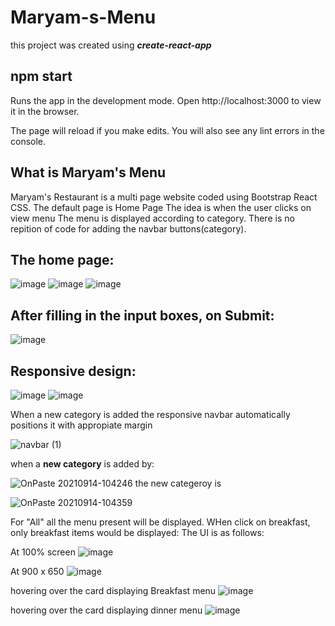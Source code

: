 # Maryam-s-Menu
this project was created using ***create-react-app***
 
## npm start
Runs the app in the development mode.
Open http://localhost:3000 to view it in the browser.

The page will reload if you make edits.
You will also see any lint errors in the console.

## What is Maryam's Menu

Maryam's Restaurant is a multi page website coded using Bootstrap React CSS.
The default page is Home Page 
The idea is when the user clicks on view menu The menu is displayed according to category. 
There is no repition of code for adding the navbar buttons(category).
## The home page:

![image](https://user-images.githubusercontent.com/63284481/133201780-8728ff9c-8257-4875-801e-7a59cd7b28a9.png)
![image](https://user-images.githubusercontent.com/63284481/133201795-9ee6d76a-bfaf-42af-897b-43aaa3eba938.png)
![image](https://user-images.githubusercontent.com/63284481/133201821-82642a9e-be63-4eba-bb04-9f252d510e1f.png)

## After filling in the input boxes, on Submit:

![image](https://user-images.githubusercontent.com/63284481/133201912-76856a9b-52de-4f07-8196-801958511197.png)

## Responsive design:
![image](https://user-images.githubusercontent.com/63284481/133202103-02047b01-41e5-4636-91e4-5837141ef70f.png)
![image](https://user-images.githubusercontent.com/63284481/133202438-8e54e478-3a70-4906-8cdf-f84de2d63171.png)



When a new category is added the responsive navbar automatically positions it with appropiate margin

![navbar (1)](https://user-images.githubusercontent.com/63284481/133201394-ef211798-c9a1-4368-a2b2-07e23747d113.jpg)

when a **new category** is added by:

![OnPaste 20210914-104246](https://user-images.githubusercontent.com/63284481/133201524-db08c9b6-ad47-49fa-903d-9c8779ca3a8a.jpg)
 the new categeroy is
 
 ![OnPaste 20210914-104359](https://user-images.githubusercontent.com/63284481/133201624-ff0772bf-6eb1-4eaa-b8be-92b3b4561425.jpg)
 
 



For "All" all the menu present will be displayed. WHen click on breakfast, only breakfast items would be displayed: The UI is as follows:

At 100% screen
![image](https://user-images.githubusercontent.com/63284481/133194665-8a205f0e-d3f9-419d-b4ae-8d1d51d38bb6.png)

At 900 x 650
![image](https://user-images.githubusercontent.com/63284481/133194794-e384f26d-8107-417f-9b6f-84ac3ffd9a69.png)

hovering over the card displaying Breakfast menu
![image](https://user-images.githubusercontent.com/63284481/133194889-792d150d-8b04-4538-81d0-0c4c333f9796.png)


hovering over the card displaying dinner menu
![image](https://user-images.githubusercontent.com/63284481/133194983-ea1d4ad9-4764-418d-b61a-9104ddf21066.png)
